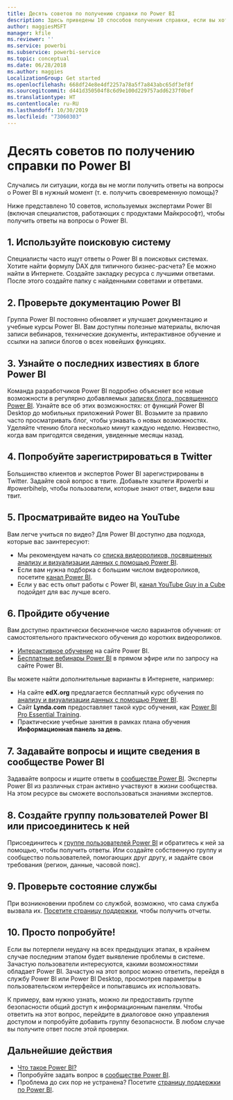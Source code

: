 ```yaml
---
title: Десять советов по получению справки по Power BI
description: Здесь приведены 10 способов получения справки, если вы хотите узнать о работе Power BI.
author: maggiesMSFT
manager: kfile
ms.reviewer: ''
ms.service: powerbi
ms.subservice: powerbi-service
ms.topic: conceptual
ms.date: 06/28/2018
ms.author: maggies
LocalizationGroup: Get started
ms.openlocfilehash: 668df24e8e4df2257a78a5f7a843abc65df3ef8f
ms.sourcegitcommit: d441d350504f8c6d9e100d229757add6237f0bef
ms.translationtype: HT
ms.contentlocale: ru-RU
ms.lasthandoff: 10/30/2019
ms.locfileid: "73060303"
---
```

# <a name="10-tips-for-getting-help-with-your-power-bi-questions"></a>Десять советов по получению справки по Power BI
Случались ли ситуации, когда вы не могли получить ответы на вопросы о Power BI в нужный момент (т. е. получить своевременную помощь)? 

Ниже представлено 10 советов, используемых экспертами Power BI (включая специалистов, работающих с продуктами Майкрософт), чтобы получить ответы на вопросы о Power BI.

## <a name="1-use-a-search-engine"></a>1\. Используйте поисковую систему
Специалисты часто ищут ответы о Power BI в поисковых системах. Хотите найти формулу DAX для типичного бизнес-расчета? Ее можно найти в Интернете. Создайте закладку ресурса с лучшими ответами. После этого создайте папку с найденными советами и ответами.


## <a name="2-check-the-power-bi-documentation"></a>2\. Проверьте документацию Power BI
Группа Power BI постоянно обновляет и улучшает документацию и учебные курсы Power BI. Вам доступны полезные материалы, включая записи вебинаров, технические документы, интерактивное обучение и ссылки на записи блогов о всех новейших функциях.

## <a name="3-read-the-power-bi-blog-for-the-latest-news"></a>3\. Узнайте о последних известиях в блоге Power BI
Команда разработчиков Power BI подробно объясняет все новые возможности в регулярно добавляемых [записях блога, посвященного Power BI](https://powerbi.microsoft.com/blog/). Узнайте все об этих возможностях: от функций Power BI Desktop до мобильных приложений Power BI. Возьмите за правило часто просматривать блог, чтобы узнавать о новых возможностях. Уделяйте чтению блога несколько минут каждую неделю. Неизвестно, когда вам пригодятся сведения, увиденные месяцы назад.

## <a name="4-try-twitter"></a>4\. Попробуйте зарегистрироваться в Twitter
Большинство клиентов и экспертов Power BI зарегистрированы в Twitter. Задайте свой вопрос в твите. Добавьте хэштеги #powerbi и #powerbihelp, чтобы пользователи, которые знают ответ, видели ваш твит.

## <a name="5-watch-videos-on-youtube"></a>5\. Просматривайте видео на YouTube
Вам легче учиться по видео? Для Power BI доступно два подхода, которые вас заинтересуют:

* Мы рекомендуем начать со [списка видеороликов, посвященных анализу и визуализации данных с помощью Power BI](https://www.youtube.com/playlist?list=PL1N57mwBHtN0JFoKSR0n-tBkUJHeMP2cP).
* Если вам нужна подборка с большим числом видеороликов, посетите [канал Power BI](https://www.youtube.com/user/mspowerbi/videos).
* Если у вас есть опыт работы с Power BI, [канал YouTube Guy in a Cube](https://www.youtube.com/channel/UCFp1vaKzpfvoGai0vE5VJ0w) подойдет для вас лучше всего.

## <a name="6-attend-training"></a>6\. Пройдите обучение
Вам доступно практически бесконечное число вариантов обучения: от самостоятельного практического обучения до коротких видеороликов.

* [Интерактивное обучение](guided-learning/index.md) на сайте Power BI.
* [Бесплатные вебинары Power BI](webinars.md) в прямом эфире или по запросу на сайте Power BI.

Вы можете найти дополнительные варианты в Интернете, например:

* На сайте **edX.org** предлагается бесплатный курс обучения по [анализу и визуализации данных с помощью Power BI](https://www.edx.org/course/analyzing-visualizing-data-power-bi-microsoft-dat207x-4).
* Сайт **Lynda.com** предоставляет такой курс обучения, как [Power BI Pro Essential Training](https://www.lynda.com/Power-BI-tutorials/Power-BI-Pro-Essential-Training/485820-2.html).
* Практические учебные занятия в рамках плана обучения **Информационная панель за день**.

## <a name="7-ask-or-search-in-the-power-bi-community"></a>7\. Задавайте вопросы и ищите сведения в сообществе Power BI
Задавайте вопросы и ищите ответы в [сообществе Power BI](http://community.powerbi.com). Эксперты Power BI из различных стран активно участвуют в жизни сообщества. На этом ресурсе вы сможете воспользоваться знаниями экспертов.

## <a name="8-join-or-create-a-power-bi-user-group"></a>8\. Создайте группу пользователей Power BI или присоединитесь к ней
Присоединитесь к [группе пользователей Power BI](https://community.powerbi.com/t5/Power-BI-User-Groups/ct-p/Groups) и обратитесь к ней за помощью, чтобы получить ответы. Или создайте собственную группу и сообщество пользователей, помогающих друг другу, и задайте свои требования (регион, данные, часовой пояс).

## <a name="9-check-the-service-status"></a>9\. Проверьте состояние службы
При возникновении проблем со службой, возможно, что сама служба вызвала их. [Посетите страницу поддержки](https://powerbi.microsoft.com/support/), чтобы получить отчеты.

## <a name="10-just-try-it"></a>10. Просто попробуйте!
Если вы потерпели неудачу на всех предыдущих этапах, в крайнем случае последним этапом будет выявление проблемы в системе. Зачастую пользователи интересуются, какими возможностями обладает Power BI. Зачастую на этот вопрос можно ответить, перейдя в службу Power BI или Power BI Desktop, просмотрев параметры в пользовательском интерфейсе и попытавшись их использовать.

К примеру, вам нужно узнать, можно ли предоставить группе безопасности общий доступ к информационным панелям. Чтобы ответить на этот вопрос, перейдите в диалоговое окно управления доступом и попробуйте добавить группу безопасности. В любом случае вы получите ответ после этой проверки.

## <a name="next-steps"></a>Дальнейшие действия
* [Что такое Power BI?](fundamentals/power-bi-overview.md)
* Попробуйте задать вопрос в [сообществе Power BI](http://community.powerbi.com/).
* Проблема до сих пор не устранена? Посетите [страницу поддержки по Power BI](https://powerbi.microsoft.com/support/).
